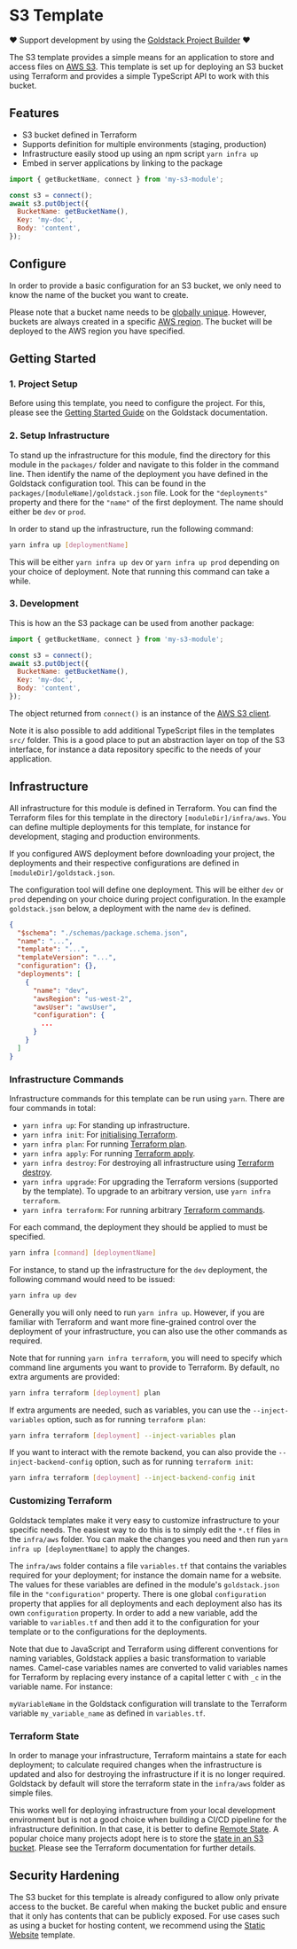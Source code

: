 # S3 Template

❤️ Support development by using the [Goldstack Project Builder](https://goldstack.party) ❤️

The S3 template provides a simple means for an application to store and access files on [AWS S3](https://aws.amazon.com/s3/). This template is set up for deploying an S3 bucket using Terraform and provides a simple TypeScript API to work with this bucket.

## Features

*   S3 bucket defined in Terraform
*   Supports definition for multiple environments (staging, production)
*   Infrastructure easily stood up using an npm script `yarn infra up`
*   Embed in server applications by linking to the package

```javascript
import { getBucketName, connect } from 'my-s3-module';

const s3 = connect();
await s3.putObject({
  BucketName: getBucketName(),
  Key: 'my-doc',
  Body: 'content',
});
```

## Configure

In order to provide a basic configuration for an S3 bucket, we only need to know the name of the bucket you want to create.

Please note that a bucket name needs to be [globally unique](https://docs.aws.amazon.com/AmazonS3/latest/dev/UsingBucket.html). However, buckets are always created in a specific [AWS region](https://docs.aws.amazon.com/AWSEC2/latest/UserGuide/using-regions-availability-zones.html#concepts-regions). The bucket will be deployed to the AWS region you have specified.

## Getting Started

### 1. Project Setup

Before using this template, you need to configure the project. For this, please see the [Getting Started Guide](https://docs.goldstack.party/docs/goldstack/getting-started) on the Goldstack documentation.

### 2. Setup Infrastructure

To stand up the infrastructure for this module, find the directory for this module in the `packages/` folder and navigate to this folder in the command line. Then identify the name of the deployment you have defined in the Goldstack configuration tool. This can be found in the `packages/[moduleName]/goldstack.json` file. Look for the `"deployments"` property and there for the `"name"` of the first deployment. The name should either be `dev` or `prod`.

In order to stand up the infrastructure, run the following command:

```bash
yarn infra up [deploymentName]
```

This will be either `yarn infra up dev` or `yarn infra up prod` depending on your choice of deployment. Note that running this command can take a while.

### 3. Development

This is how an the S3 package can be used from another package:

```javascript
import { getBucketName, connect } from 'my-s3-module';

const s3 = connect();
await s3.putObject({
  BucketName: getBucketName(),
  Key: 'my-doc',
  Body: 'content',
});
```

The object returned from `connect()` is an instance of the [AWS S3 client](https://docs.aws.amazon.com/AWSJavaScriptSDK/latest/AWS/S3.html).

Note it is also possible to add additional TypeScript files in the templates `src/` folder. This is a good place to put an abstraction layer on top of the S3 interface, for instance a data repository specific to the needs of your application.

## Infrastructure

All infrastructure for this module is defined in Terraform. You can find the Terraform files for this template in the directory `[moduleDir]/infra/aws`. You can define multiple deployments for this template, for instance for development, staging and production environments.

If you configured AWS deployment before downloading your project, the deployments and their respective configurations are defined in `[moduleDir]/goldstack.json`.

The configuration tool will define one deployment. This will be either `dev` or `prod` depending on your choice during project configuration. In the example `goldstack.json` below, a deployment with the name `dev` is defined.

```json
{
  "$schema": "./schemas/package.schema.json",
  "name": "...",
  "template": "...",
  "templateVersion": "...",
  "configuration": {},
  "deployments": [
    {
      "name": "dev",
      "awsRegion": "us-west-2",
      "awsUser": "awsUser",
      "configuration": {
        ...
      }
    }
  ]
}
```

### Infrastructure Commands

Infrastructure commands for this template can be run using `yarn`. There are four commands in total:

*   `yarn infra up`: For standing up infrastructure.
*   `yarn infra init`: For [initialising Terraform](https://www.terraform.io/docs/commands/init.html).
*   `yarn infra plan`: For running [Terraform plan](https://www.terraform.io/docs/commands/plan.html).
*   `yarn infra apply`: For running [Terraform apply](https://www.terraform.io/docs/commands/apply.html).
*   `yarn infra destroy`: For destroying all infrastructure using [Terraform destroy](https://www.terraform.io/docs/commands/destroy.html).
*   `yarn infra upgrade`: For upgrading the Terraform versions (supported by the template). To upgrade to an arbitrary version, use `yarn infra terraform`.
*   `yarn infra terraform`: For running arbitrary [Terraform commands](https://www.terraform.io/cli/commands).

For each command, the deployment they should be applied to must be specified.

```bash
yarn infra [command] [deploymentName]
```

For instance, to stand up the infrastructure for the `dev` deployment, the following command would need to be issued:

```bash
yarn infra up dev
```

Generally you will only need to run `yarn infra up`. However, if you are familiar with Terraform and want more fine-grained control over the deployment of your infrastructure, you can also use the other commands as required.

Note that for running `yarn infra terraform`, you will need to specify which command line arguments you want to provide to Terraform. By default, no extra arguments are provided:

```bash
yarn infra terraform [deployment] plan
```

If extra arguments are needed, such as variables, you can use the `--inject-variables` option, such as for running `terraform plan`:

```bash
yarn infra terraform [deployment] --inject-variables plan
```

If you want to interact with the remote backend, you can also provide the `--inject-backend-config` option, such as for running `terraform init`:

```bash
yarn infra terraform [deployment] --inject-backend-config init
```

### Customizing Terraform

Goldstack templates make it very easy to customize infrastructure to your specific needs. The easiest way to do this is to simply edit the `*.tf` files in the `infra/aws` folder. You can make the changes you need and then run `yarn infra up [deploymentName]` to apply the changes.

The `infra/aws` folder contains a file `variables.tf` that contains the variables required for your deployment; for instance the domain name for a website. The values for these variables are defined in the module's `goldstack.json` file in the `"configuration"` property. There is one global `configuration` property that applies for all deployments and each deployment also has its own `configuration` property. In order to add a new variable, add the variable to `variables.tf` and then add it to the configuration for your template or to the configurations for the deployments.

Note that due to JavaScript and Terraform using different conventions for naming variables, Goldstack applies a basic transformation to variable names. Camel-case variables names are converted to valid variables names for Terraform by replacing every instance of a capital letter `C` with `_c` in the variable name. For instance:

`myVariableName` in the Goldstack configuration will translate to the Terraform variable `my_variable_name` as defined in `variables.tf`.

### Terraform State

In order to manage your infrastructure, Terraform maintains a state for each deployment; to calculate required changes when the infrastructure is updated and also for destroying the infrastructure if it is no longer required. Goldstack by default will store the terraform state in the `infra/aws` folder as simple files.

This works well for deploying infrastructure from your local development environment but is not a good choice when building a CI/CD pipeline for the infrastructure definition. In that case, it is better to define [Remote State](https://www.terraform.io/docs/state/remote.html). A popular choice many projects adopt here is to store the [state in an S3 bucket](https://www.terraform.io/docs/backends/types/s3.html). Please see the Terraform documentation for further details.

## Security Hardening

The S3 bucket for this template is already configured to allow only private access to the bucket. Be careful when making the bucket public and ensure that it only has contents that can be publicly exposed. For use cases such as using a bucket for hosting content, we recommend using the [Static Website](./static-website-aws) template.
